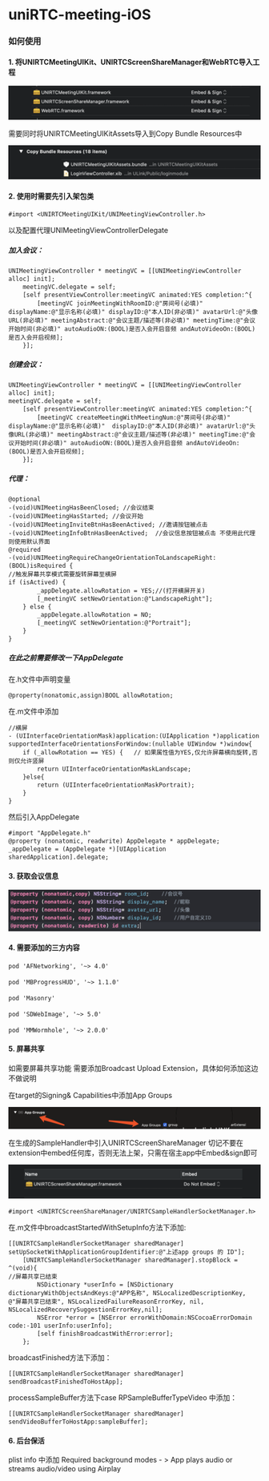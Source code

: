 # uniRTC-meeting-iOS
### 如何使用

#### 1. 将UNIRTCMeetingUIKit、UNIRTCScreenShareManager和WebRTC导入工程

![image](https://github.com/uniRTC/uniRTC-meeting-iOS/blob/main/shotcuts/1.png)

需要同时将UNIRTCMeetingUIKitAssets导入到Copy Bundle Resources中

![image](https://github.com/uniRTC/uniRTC-meeting-iOS/blob/main/shotcuts/2.png)


#### 2. 使用时需要先引入架包类</h2>

```objc
#import <UNIRTCMeetingUIKit/UNIMeetingViewController.h>
```

以及配置代理UNIMeetingViewControllerDelegate

##### 加入会议：
```objc
UNIMeetingViewController * meetingVC = [[UNIMeetingViewController alloc] init];
    meetingVC.delegate = self;
    [self presentViewController:meetingVC animated:YES completion:^{
        [meetingVC joinMeetingWithRoomID:@"房间号(必填)" displayName:@"显示名称(必填)" displayID:@"本人ID(非必填)" avatarUrl:@"头像URL(非必填)" meetingAbstract:@"会议主题/描述等(非必填)" meetingTime:@"会议开始时间(非必填)" autoAudioON:(BOOL)是否入会开启音频 andAutoVideoOn:(BOOL)是否入会开启视频];
    }];
```
##### 创建会议：

```objc
UNIMeetingViewController * meetingVC = [[UNIMeetingViewController alloc] init];
meetingVC.delegate = self;
    [self presentViewController:meetingVC animated:YES completion:^{
        [meetingVC createMeetingWithMeetingNum:@"房间号(非必填)" displayName:@"显示名称(必填)"  displayID:@"本人ID(非必填)" avatarUrl:@"头像URL(非必填)" meetingAbstract:@"会议主题/描述等(非必填)" meetingTime:@"会议开始时间(非必填)" autoAudioON:(BOOL)是否入会开启音频 andAutoVideoOn:(BOOL)是否入会开启视频];
    }];
```
##### 代理：

```objc
@optional
-(void)UNIMeetingHasBeenClosed; //会议结束
-(void)UNIMeetingHasStarted; //会议开始
-(void)UNIMeetingInviteBtnHasBeenActived; //邀请按钮被点击
-(void)UNIMeetingInfoBtnHasBeenActived;  //会议信息按钮被点击 不使用此代理则使用默认界面
@required
-(void)UNIMeetingRequireChangeOrientationToLandscapeRight:(BOOL)isRequired {
//触发屏幕共享模式需要旋转屏幕至横屏
if (isActived) {
        _appDelegate.allowRotation = YES;//(打开横屏开关)
        [_meetingVC setNewOrientation:@"LandscapeRight"];
    } else {
        _appDelegate.allowRotation = NO;
        [_meetingVC setNewOrientation:@"Portrait"];
    }
}
```

##### 在此之前需要修改一下AppDelegate

在.h文件中声明变量

```objc
@property(nonatomic,assign)BOOL allowRotation;
```

在.m文件中添加
```objc
//横屏
- (UIInterfaceOrientationMask)application:(UIApplication *)application supportedInterfaceOrientationsForWindow:(nullable UIWindow *)window{
    if (_allowRotation == YES) {   // 如果属性值为YES,仅允许屏幕横向旋转,否则仅允许竖屏
        return UIInterfaceOrientationMaskLandscape;
    }else{
        return (UIInterfaceOrientationMaskPortrait);
    }
}
```

然后引入AppDelegate

```objc
#import "AppDelegate.h"
@property (nonatomic, readwrite) AppDelegate * appDelegate;
_appDelegate = (AppDelegate *)[UIApplication sharedApplication].delegate;
```

#### 3. 获取会议信息
![image](https://github.com/uniRTC/uniRTC-meeting-iOS/blob/main/shotcuts/3.png)


#### 4. 需要添加的三方内容

```objc
pod 'AFNetworking', '~> 4.0'

pod 'MBProgressHUD', '~> 1.1.0'

pod 'Masonry'

pod 'SDWebImage', '~> 5.0'

pod 'MMWormhole', '~> 2.0.0'
```

#### 5. 屏幕共享
如需要屏幕共享功能 需要添加Broadcast Upload Extension，具体如何添加这边不做说明

在target的Signing& Capabilities中添加App Groups

![image](https://github.com/uniRTC/uniRTC-meeting-iOS/blob/main/shotcuts/4.png)

在生成的SampleHandler中引入UNIRTCScreenShareManager 切记不要在extension中embed任何库，否则无法上架，只需在宿主app中Embed&sign即可

![image](https://github.com/uniRTC/uniRTC-meeting-iOS/blob/main/shotcuts/5.png)

```objc
#import <UNIRTCScreenShareManager/UNIRTCSampleHandlerSocketManager.h>
```

在.m文件中broadcastStartedWithSetupInfo方法下添加:

```objc
[[UNIRTCSampleHandlerSocketManager sharedManager] setUpSocketWithApplicationGroupIdentifier:@"上述app groups 的 ID"];
    [UNIRTCSampleHandlerSocketManager sharedManager].stopBlock = ^(void){
//屏幕共享已结束
        NSDictionary *userInfo = [NSDictionary dictionaryWithObjectsAndKeys:@"APP名称", NSLocalizedDescriptionKey, @"屏幕共享已结束", NSLocalizedFailureReasonErrorKey, nil, NSLocalizedRecoverySuggestionErrorKey,nil];
        NSError *error = [NSError errorWithDomain:NSCocoaErrorDomain code:-101 userInfo:userInfo];
        [self finishBroadcastWithError:error];
    };
```

broadcastFinished方法下添加：

```objc
[[UNIRTCSampleHandlerSocketManager sharedManager] sendBroadcastFinishedToHostApp];
```

processSampleBuffer方法下case RPSampleBufferTypeVideo 中添加：

```objc
[[UNIRTCSampleHandlerSocketManager sharedManager] sendVideoBufferToHostApp:sampleBuffer];
```



#### 6. 后台保活
plist info 中添加 Required background modes - > App plays audio or streams audio/video using Airplay
